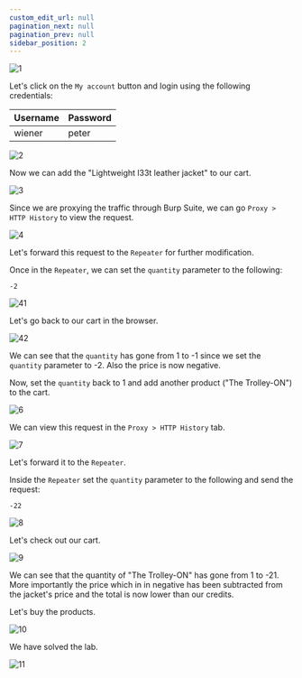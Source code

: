 ```yaml
---
custom_edit_url: null
pagination_next: null
pagination_prev: null
sidebar_position: 2
---
```


![1](https://github.com/Knign/Write-ups/assets/110326359/818673e4-e22b-4b87-89f1-5408fa20093d)

Let's click on the `My account` button and login using the following credentials:

| Username | Password |
| -------- | -------- |
| wiener         | peter         |

![2](https://github.com/Knign/Write-ups/assets/110326359/59879dc8-c8dc-4ba4-9c00-2b2f7dec3fb2)

Now we can add the "Lightweight l33t leather jacket" to our cart.

![3](https://github.com/Knign/Write-ups/assets/110326359/226215bb-8914-44e1-a101-07246f2df236)

Since we are proxying the traffic through Burp Suite, we can go `Proxy > HTTP History` to view the request.

![4](https://github.com/Knign/Write-ups/assets/110326359/a62c7ef2-ae31-40aa-b32e-a26b695f8995)

Let's forward this request to the `Repeater` for further modification.

Once in the `Repeater`, we can set the `quantity` parameter to the following:
```
-2
```

![41](https://github.com/Knign/Write-ups/assets/110326359/23819216-077b-4336-857d-7f75fae79924)

Let's go back to our cart in the browser.

![42](https://github.com/Knign/Write-ups/assets/110326359/bb84ac5e-733e-4d1d-8640-075f0b0dc45b)

We can see that the `quantity` has gone from 1 to -1 since we set the `quantity` parameter to -2. Also the price is now negative.

Now, set the `quantity` back to 1 and add another product ("The Trolley-ON") to the cart.

![6](https://github.com/Knign/Write-ups/assets/110326359/828cd402-4077-400a-b218-47bd3f1a8dfa)

We can view this request in the `Proxy > HTTP History` tab.

![7](https://github.com/Knign/Write-ups/assets/110326359/4c058c71-f306-4340-a2c3-b04ad0cd58e9)

Let's forward it to the `Repeater`.

Inside the `Repeater` set the `quantity` parameter to the following and send the request:

```
-22
```

![8](https://github.com/Knign/Write-ups/assets/110326359/04558ba1-8e62-4f39-808b-150e5110a01e)

Let's check out our cart.

![9](https://github.com/Knign/Write-ups/assets/110326359/2b88bd6c-1e2d-4288-9725-13c0ee8c2438)

We can see that the quantity of "The Trolley-ON" has gone from 1 to -21.
More importantly the price which in in negative has been subtracted from the jacket's price and the total is now lower than our credits.

Let's buy the products.

![10](https://github.com/Knign/Write-ups/assets/110326359/29d2705f-a7f6-4fd3-943b-5c47fefe8c61)

We have solved the lab.

![11](https://github.com/Knign/Write-ups/assets/110326359/4c90b649-576a-4145-9236-02785869f850)
